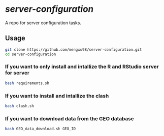 # *server-configuration*

A repo for server configuration tasks.

## Usage

``` bash
git clone https://github.com/mengxu98/server-configuration.git
cd server-configuration
```

### If you want to only install and intallize the R and RStudio server for server

``` bash
bash requirements.sh
```

### If you want to install and intallize the clash

``` bash
bash clash.sh
```

### If you want to download data from the GEO database

``` bash
bash GEO_data_download.sh GEO_ID
```
